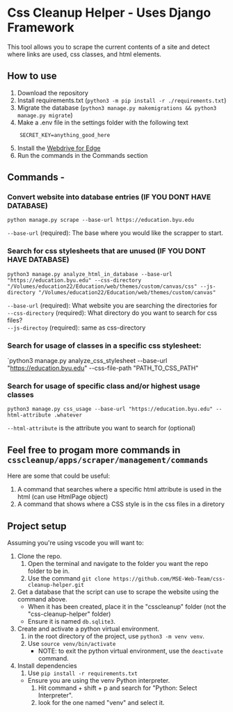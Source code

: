 
# Css Cleanup Helper - Uses Django Framework
This tool allows you to scrape the current contents of a site and detect where links are used, css classes, and html elements.

## How to use
1. Download the repository
2. Install requirements.txt (`python3 -m pip install -r ./requirements.txt`)
3. Migrate the database (`python3 manage.py makemigrations && python3 manage.py migrate`)
4. Make a .env file in the settings folder with the following text
```
    SECRET_KEY=anything_good_here
```
5. Install the [Webdrive for Edge](https://selenium-python.readthedocs.io/installation.html)
6. Run the commands in the Commands section

## Commands -
### Convert website into database entries (IF YOU DONT HAVE DATABASE)

`python manage.py scrape --base-url https://education.byu.edu`  
  
`--base-url` (required): The base where you would like the scrapper to start.

### Search for css stylesheets that are unused (IF YOU DONT HAVE DATABASE)

`python3 manage.py analyze_html_in_database --base-url "https://education.byu.edu" --css-directory "/Volumes/education22/Education/web/themes/custom/canvas/css" --js-directory "/Volumes/education22/Education/web/themes/custom/canvas"`

`--base-url` (required): What website you are searching the directories for  
`--css-directory` (required): What directory do you want to search for css files?  
`--js-directoy` (required): same as css-directory

### Search for usage of classes in a specific css stylesheet:

`python3 manage.py analyze_css_stylesheet --base-url "https://education.byu.edu" --css-file-path "PATH_TO_CSS_PATH"

### Search for usage of specific class and/or highest usage classes

`python3 manage.py css_usage --base-url "https://education.byu.edu" --html-attribute .whatever`  
  
`--html-attribute` is the attribute you want to search for (optional)

## Feel free to progam more commands in `csscleanup/apps/scraper/management/commands`
Here are some that could be useful:
1. A command that searches where a specific html attribute is used in the html (can use HtmlPage object)
2. A command that shows where a CSS style is in the css files in a diretory

## Project setup
Assuming you're using vscode you will want to:
1. Clone the repo.
    1. Open the terminal and navigate to the folder you want the repo folder to be in.
    2. Use the command `git clone https://github.com/MSE-Web-Team/css-cleanup-helper.git`
2. Get a database that the script can use to scrape the website using the command above.
    * When it has been created, place it in the "csscleanup" folder (not the "css-cleanup-helper" folder)
    * Ensure it is named `db.sqlite3`.
3. Create and activate a python virtual environment.
    1. in the root directory of the project, use `python3 -m venv venv`.
    2. Use `source venv/bin/activate`
        * NOTE: to exit the python virtual environment, use the `deactivate` command.
4. Install dependencies
    1. Use `pip install -r requirements.txt`
    * Ensure you are using the venv Python interpreter.
        1. Hit command + shift + p and search for "Python: Select Interpreter".
        2. look for the one named "venv" and select it.
